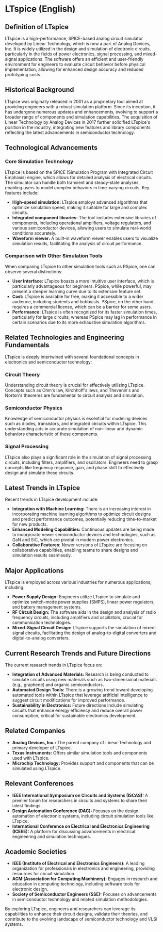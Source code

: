 # LTspice (English)

## Definition of LTspice

LTspice is a high-performance, SPICE-based analog circuit simulator developed by Linear Technology, which is now a part of Analog Devices, Inc. It is widely utilized in the design and simulation of electronic circuits, particularly in the fields of power electronics, signal processing, and mixed-signal applications. The software offers an efficient and user-friendly environment for engineers to evaluate circuit behavior before physical implementation, allowing for enhanced design accuracy and reduced prototyping costs.

## Historical Background

LTspice was originally released in 2001 as a proprietary tool aimed at providing engineers with a robust simulation platform. Since its inception, it has undergone numerous updates and enhancements, evolving to support a broader range of components and simulation capabilities. The acquisition of Linear Technology by Analog Devices in 2017 further solidified LTspice's position in the industry, integrating new features and library components reflecting the latest advancements in semiconductor technology.

## Technological Advancements

### Core Simulation Technology

LTspice is based on the SPICE (Simulation Program with Integrated Circuit Emphasis) engine, which allows for detailed analysis of electrical circuits. The simulator can handle both transient and steady-state analyses, enabling users to model complex behaviors in time-varying circuits. Key features include:

- **High-speed simulation:** LTspice employs advanced algorithms that optimize simulation speed, making it suitable for large and complex circuits.
- **Integrated component libraries:** The tool includes extensive libraries of components, including operational amplifiers, voltage regulators, and various semiconductor devices, allowing users to simulate real-world conditions accurately.
- **Waveform viewer:** A built-in waveform viewer enables users to visualize simulation results, facilitating the analysis of circuit performance.

### Comparison with Other Simulation Tools

When comparing LTspice to other simulation tools such as PSpice, one can observe several distinctions:

- **User Interface:** LTspice boasts a more intuitive user interface, which is particularly advantageous for beginners. PSpice, while powerful, may present a steeper learning curve due to its extensive feature set.
- **Cost:** LTspice is available for free, making it accessible to a wider audience, including students and hobbyists. PSpice, on the other hand, requires a commercial license, which can be a barrier for some users.
- **Performance:** LTspice is often recognized for its faster simulation times, particularly for large circuits, whereas PSpice may lag in performance in certain scenarios due to its more exhaustive simulation algorithms.

## Related Technologies and Engineering Fundamentals

LTspice is deeply intertwined with several foundational concepts in electronics and semiconductor technology:

### Circuit Theory

Understanding circuit theory is crucial for effectively utilizing LTspice. Concepts such as Ohm's law, Kirchhoff's laws, and Thevenin's and Norton's theorems are fundamental to circuit analysis and simulation.

### Semiconductor Physics

Knowledge of semiconductor physics is essential for modeling devices such as diodes, transistors, and integrated circuits within LTspice. This understanding aids in accurate simulation of non-linear and dynamic behaviors characteristic of these components.

### Signal Processing

LTspice also plays a significant role in the simulation of signal processing circuits, including filters, amplifiers, and oscillators. Engineers need to grasp concepts like frequency response, gain, and phase shift to effectively design and simulate these circuits.

## Latest Trends in LTspice

Recent trends in LTspice development include:

- **Integration with Machine Learning:** There is an increasing interest in incorporating machine learning algorithms to optimize circuit designs and predict performance outcomes, potentially reducing time-to-market for new products.
- **Enhanced Modeling Capabilities:** Continuous updates are being made to incorporate newer semiconductor devices and technologies, such as GaN and SiC, which are pivotal in modern power electronics.
- **Collaborative Features:** Newer versions of LTspice are focusing on collaborative capabilities, enabling teams to share designs and simulation results seamlessly.

## Major Applications

LTspice is employed across various industries for numerous applications, including:

- **Power Supply Design:** Engineers utilize LTspice to simulate and optimize switch-mode power supplies (SMPS), linear power regulators, and battery management systems.
- **RF Circuit Design:** The software aids in the design and analysis of radio frequency circuits, including amplifiers and oscillators, crucial for communication technologies.
- **Mixed-Signal Circuit Design:** LTspice supports the simulation of mixed-signal circuits, facilitating the design of analog-to-digital converters and digital-to-analog converters.

## Current Research Trends and Future Directions

The current research trends in LTspice focus on:

- **Integration of Advanced Materials:** Research is being conducted to simulate circuits using new materials such as two-dimensional materials (e.g., graphene) and organic semiconductors.
- **Automated Design Tools:** There is a growing trend toward developing automated tools within LTspice that leverage artificial intelligence to suggest circuit modifications for improved performance.
- **Sustainability in Electronics:** Future directions include simulating circuits that enhance energy efficiency and reduce overall power consumption, critical for sustainable electronics development.

## Related Companies

- **Analog Devices, Inc.:** The parent company of Linear Technology and primary developer of LTspice.
- **Texas Instruments:** Offers similar simulation tools and components used with LTspice.
- **Microchip Technology:** Provides support and components that can be simulated using LTspice.

## Relevant Conferences

- **IEEE International Symposium on Circuits and Systems (ISCAS):** A premier forum for researchers in circuits and systems to share their latest findings.
- **Design Automation Conference (DAC):** Focuses on the design automation of electronic systems, including circuit simulation tools like LTspice.
- **International Conference on Electrical and Electronics Engineering (ICEEE):** A platform for discussing advancements in electrical engineering and simulation techniques.

## Academic Societies

- **IEEE (Institute of Electrical and Electronics Engineers):** A leading organization for professionals in electronics and engineering, providing resources for circuit simulation.
- **ACM (Association for Computing Machinery):** Engages in research and education in computing technology, including software tools for electronic design.
- **Society of Semiconductor Engineers (SSE):** Focuses on advancements in semiconductor technology and related simulation methodologies.

By exploring LTspice, engineers and researchers can leverage its capabilities to enhance their circuit designs, validate their theories, and contribute to the evolving landscape of semiconductor technology and VLSI systems.